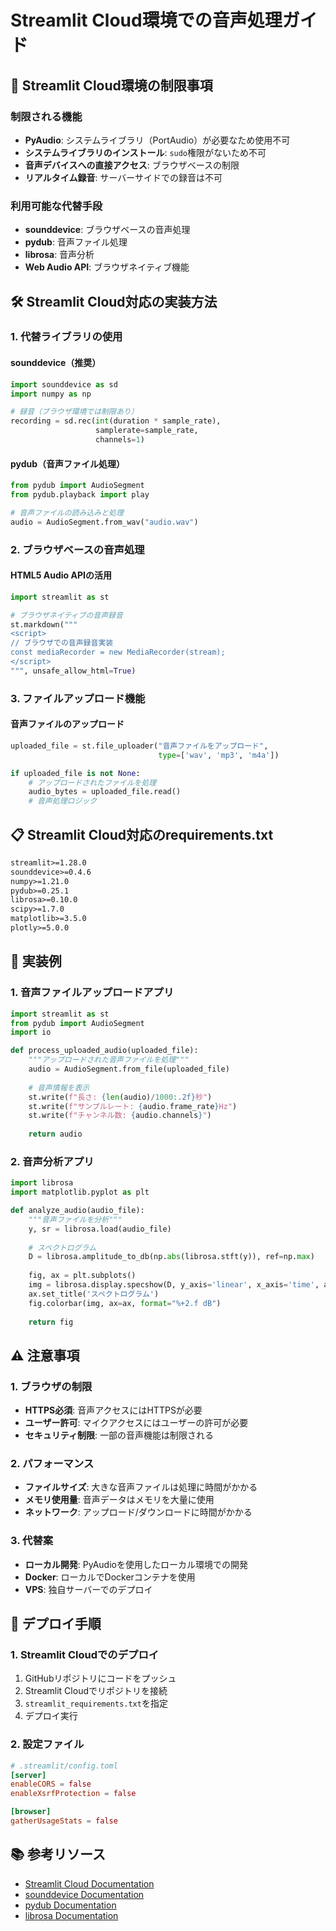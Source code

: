 # Streamlit Cloud環境での音声処理ガイド

## 🚨 Streamlit Cloud環境の制限事項

### 制限される機能
- **PyAudio**: システムライブラリ（PortAudio）が必要なため使用不可
- **システムライブラリのインストール**: `sudo`権限がないため不可
- **音声デバイスへの直接アクセス**: ブラウザベースの制限
- **リアルタイム録音**: サーバーサイドでの録音は不可

### 利用可能な代替手段
- **sounddevice**: ブラウザベースの音声処理
- **pydub**: 音声ファイル処理
- **librosa**: 音声分析
- **Web Audio API**: ブラウザネイティブ機能

## 🛠️ Streamlit Cloud対応の実装方法

### 1. 代替ライブラリの使用

#### sounddevice（推奨）
```python
import sounddevice as sd
import numpy as np

# 録音（ブラウザ環境では制限あり）
recording = sd.rec(int(duration * sample_rate), 
                   samplerate=sample_rate, 
                   channels=1)
```

#### pydub（音声ファイル処理）
```python
from pydub import AudioSegment
from pydub.playback import play

# 音声ファイルの読み込みと処理
audio = AudioSegment.from_wav("audio.wav")
```

### 2. ブラウザベースの音声処理

#### HTML5 Audio APIの活用
```python
import streamlit as st

# ブラウザネイティブの音声録音
st.markdown("""
<script>
// ブラウザでの音声録音実装
const mediaRecorder = new MediaRecorder(stream);
</script>
""", unsafe_allow_html=True)
```

### 3. ファイルアップロード機能

#### 音声ファイルのアップロード
```python
uploaded_file = st.file_uploader("音声ファイルをアップロード", 
                                 type=['wav', 'mp3', 'm4a'])

if uploaded_file is not None:
    # アップロードされたファイルを処理
    audio_bytes = uploaded_file.read()
    # 音声処理ロジック
```

## 📋 Streamlit Cloud対応のrequirements.txt

```txt
streamlit>=1.28.0
sounddevice>=0.4.6
numpy>=1.21.0
pydub>=0.25.1
librosa>=0.10.0
scipy>=1.7.0
matplotlib>=3.5.0
plotly>=5.0.0
```

## 🔧 実装例

### 1. 音声ファイルアップロードアプリ
```python
import streamlit as st
from pydub import AudioSegment
import io

def process_uploaded_audio(uploaded_file):
    """アップロードされた音声ファイルを処理"""
    audio = AudioSegment.from_file(uploaded_file)
    
    # 音声情報を表示
    st.write(f"長さ: {len(audio)/1000:.2f}秒")
    st.write(f"サンプルレート: {audio.frame_rate}Hz")
    st.write(f"チャンネル数: {audio.channels}")
    
    return audio
```

### 2. 音声分析アプリ
```python
import librosa
import matplotlib.pyplot as plt

def analyze_audio(audio_file):
    """音声ファイルを分析"""
    y, sr = librosa.load(audio_file)
    
    # スペクトログラム
    D = librosa.amplitude_to_db(np.abs(librosa.stft(y)), ref=np.max)
    
    fig, ax = plt.subplots()
    img = librosa.display.specshow(D, y_axis='linear', x_axis='time', ax=ax)
    ax.set_title('スペクトログラム')
    fig.colorbar(img, ax=ax, format="%+2.f dB")
    
    return fig
```

## ⚠️ 注意事項

### 1. ブラウザの制限
- **HTTPS必須**: 音声アクセスにはHTTPSが必要
- **ユーザー許可**: マイクアクセスにはユーザーの許可が必要
- **セキュリティ制限**: 一部の音声機能は制限される

### 2. パフォーマンス
- **ファイルサイズ**: 大きな音声ファイルは処理に時間がかかる
- **メモリ使用量**: 音声データはメモリを大量に使用
- **ネットワーク**: アップロード/ダウンロードに時間がかかる

### 3. 代替案
- **ローカル開発**: PyAudioを使用したローカル環境での開発
- **Docker**: ローカルでDockerコンテナを使用
- **VPS**: 独自サーバーでのデプロイ

## 🚀 デプロイ手順

### 1. Streamlit Cloudでのデプロイ
1. GitHubリポジトリにコードをプッシュ
2. Streamlit Cloudでリポジトリを接続
3. `streamlit_requirements.txt`を指定
4. デプロイ実行

### 2. 設定ファイル
```toml
# .streamlit/config.toml
[server]
enableCORS = false
enableXsrfProtection = false

[browser]
gatherUsageStats = false
```

## 📚 参考リソース

- [Streamlit Cloud Documentation](https://docs.streamlit.io/streamlit-community-cloud)
- [sounddevice Documentation](https://python-sounddevice.readthedocs.io/)
- [pydub Documentation](https://github.com/jiaaro/pydub)
- [librosa Documentation](https://librosa.org/) 